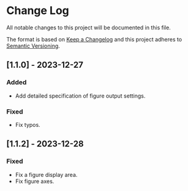 # Change Log
All notable changes to this project will be documented in this file.

The format is based on [Keep a Changelog](http://keepachangelog.com/)
and this project adheres to [Semantic Versioning](http://semver.org/).

## [1.1.0] - 2023-12-27
### Added
- Add detailed specification of figure output settings.
### Fixed
- Fix typos.

## [1.1.2] - 2023-12-28
### Fixed
- Fix a figure display area.
- Fix figure axes.